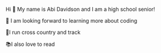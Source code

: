 
Hi 🌈 My name is Abi Davidson and I am a high school senior!

🌱 I am looking forward to learning more about coding

🥇I run cross country and track 

📚I also love to read 



